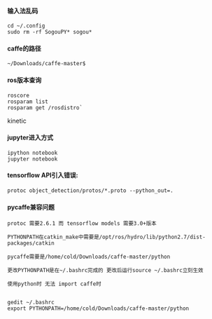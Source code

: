 #### 输入法乱码
```
cd ~/.config
sudo rm -rf SogouPY* sogou*
```

#### caffe的路径

`~/Downloads/caffe-master$`

#### ros版本查询
```
roscore
rosparam list
rosparam get /rosdistro`
```
kinetic

#### jupyter进入方式

```
ipython notebook 
jupyter notebook
```

#### tensorflow API引入错误:

`protoc object_detection/protos/*.proto --python_out=.`

#### pycaffe兼容问题
```
protoc 需要2.6.1 而 tensorflow models 需要3.0+版本

PYTHONPATH在catkin_make中需要是/opt/ros/hydro/lib/python2.7/dist-packages/catkin 

pycaffe需要是/home/cold/Downloads/caffe-master/python

更改PYTHONPATH是在~/.bashrc完成的 更改后运行source ~/.bashrc立刻生效

使用python时 无法 import caffe时


gedit ~/.bashrc
export PYTHONPATH=/home/cold/Downloads/caffe-master/python
```



